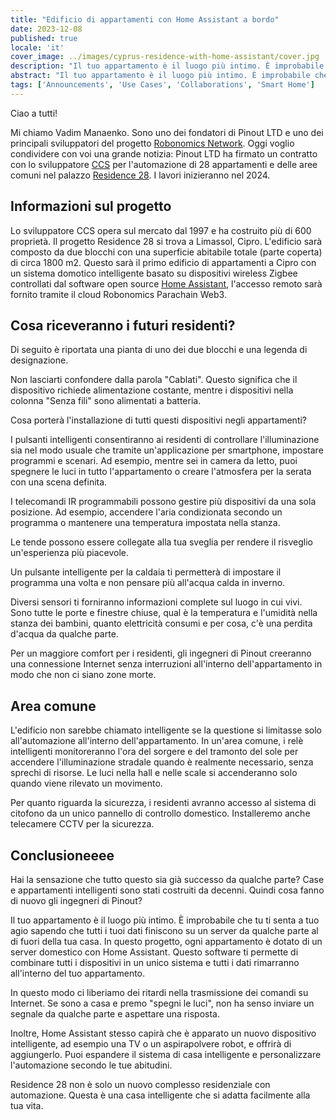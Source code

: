 ```yaml
---
title: "Edificio di appartamenti con Home Assistant a bordo"
date: 2023-12-08
published: true
locale: 'it'
cover_image: ../images/cyprus-residence-with-home-assistant/cover.jpg
description: "Il tuo appartamento è il luogo più intimo. È improbabile che tu ti senta a tuo agio sapendo che tutti i tuoi dati finiscono su un server da qualche parte al di fuori della tua casa. In questo progetto, ogni appartamento è dotato di un server domestico con Home Assistant."
abstract: "Il tuo appartamento è il luogo più intimo. È improbabile che tu ti senta a tuo agio sapendo che tutti i tuoi dati finiscono su un server da qualche parte al di fuori della tua casa. In questo progetto, ogni appartamento è dotato di un server domestico con Home Assistant."
tags: ['Announcements', 'Use Cases', 'Collaborations', 'Smart Home']
---
```


Ciao a tutti!

Mi chiamo Vadim Manaenko. Sono uno dei fondatori di Pinout LTD e uno dei principali sviluppatori del progetto [Robonomics Network](https://robonomics.network/). Oggi voglio condividere con voi una grande notizia: Pinout LTD ha firmato un contratto con lo sviluppatore [CCS](https://www.stylianidesgroup.com/) per l'automazione di 28 appartamenti e delle aree comuni nel palazzo [Residence 28](https://www.stylianidesgroup.com/property/residence-28). I lavori inizieranno nel 2024.

## Informazioni sul progetto

Lo sviluppatore CCS opera sul mercato dal 1997 e ha costruito più di 600 proprietà. Il progetto Residence 28 si trova a Limassol, Cipro. L'edificio sarà composto da due blocchi con una superficie abitabile totale (parte coperta) di circa 1800 m2. Questo sarà il primo edificio di appartamenti a Cipro con un sistema domotico intelligente basato su dispositivi wireless Zigbee controllati dal software open source [Home Assistant](https://www.home-assistant.io/), l'accesso remoto sarà fornito tramite il cloud Robonomics Parachain Web3.

## Cosa riceveranno i futuri residenti?

Di seguito è riportata una pianta di uno dei due blocchi e una legenda di designazione.

<!-- ![Smart home floor plan](../images/cyprus-residence-with-home-assistant/smart-home-floor-plan-cyprus-residence.jpg) -->

<rb-image zoom src="./images/cyprus-residence-with-home-assistant/smart-home-floor-plan-cyprus-residence.jpg" alt="Smart home floor plan" />

Non lasciarti confondere dalla parola "Cablati". Questo significa che il dispositivo richiede alimentazione costante, mentre i dispositivi nella colonna "Senza fili" sono alimentati a batteria.

Cosa porterà l'installazione di tutti questi dispositivi negli appartamenti?

I pulsanti intelligenti consentiranno ai residenti di controllare l'illuminazione sia nel modo usuale che tramite un'applicazione per smartphone, impostare programmi e scenari. Ad esempio, mentre sei in camera da letto, puoi spegnere le luci in tutto l'appartamento o creare l'atmosfera per la serata con una scena definita.

I telecomandi IR programmabili possono gestire più dispositivi da una sola posizione. Ad esempio, accendere l'aria condizionata secondo un programma o mantenere una temperatura impostata nella stanza.

Le tende possono essere collegate alla tua sveglia per rendere il risveglio un'esperienza più piacevole.

Un pulsante intelligente per la caldaia ti permetterà di impostare il programma una volta e non pensare più all'acqua calda in inverno.

Diversi sensori ti forniranno informazioni complete sul luogo in cui vivi. Sono tutte le porte e finestre chiuse, qual è la temperatura e l'umidità nella stanza dei bambini, quanto elettricità consumi e per cosa, c'è una perdita d'acqua da qualche parte.

Per un maggiore comfort per i residenti, gli ingegneri di Pinout creeranno una connessione Internet senza interruzioni all'interno dell'appartamento in modo che non ci siano zone morte.

## Area comune

L'edificio non sarebbe chiamato intelligente se la questione si limitasse solo all'automazione all'interno dell'appartamento. In un'area comune, i relè intelligenti monitoreranno l'ora del sorgere e del tramonto del sole per accendere l'illuminazione stradale quando è realmente necessario, senza sprechi di risorse. Le luci nella hall e nelle scale si accenderanno solo quando viene rilevato un movimento.

Per quanto riguarda la sicurezza, i residenti avranno accesso al sistema di citofono da un unico pannello di controllo domestico. Installeremo anche telecamere CCTV per la sicurezza.

<!-- ![Smart home lobby plan](../images/cyprus-residence-with-home-assistant/smart-home-lobby-plan-cyprus-residence.jpg) -->

<rb-image zoom src="./images/cyprus-residence-with-home-assistant/smart-home-lobby-plan-cyprus-residence.jpg" alt="Smart home lobby plan" />

## Conclusioneeee

Hai la sensazione che tutto questo sia già successo da qualche parte? Case e appartamenti intelligenti sono stati costruiti da decenni. Quindi cosa fanno di nuovo gli ingegneri di Pinout?

Il tuo appartamento è il luogo più intimo. È improbabile che tu ti senta a tuo agio sapendo che tutti i tuoi dati finiscono su un server da qualche parte al di fuori della tua casa. In questo progetto, ogni appartamento è dotato di un server domestico con Home Assistant. Questo software ti permette di combinare tutti i dispositivi in un unico sistema e tutti i dati rimarranno all'interno del tuo appartamento.

In questo modo ci liberiamo dei ritardi nella trasmissione dei comandi su Internet. Se sono a casa e premo "spegni le luci", non ha senso inviare un segnale da qualche parte e aspettare una risposta.

Inoltre, Home Assistant stesso capirà che è apparato un nuovo dispositivo intelligente, ad esempio una TV o un aspirapolvere robot, e offrirà di aggiungerlo. Puoi espandere il sistema di casa intelligente e personalizzare l'automazione secondo le tue abitudini.

Residence 28 non è solo un nuovo complesso residenziale con automazione. Questa è una casa intelligente che si adatta facilmente alla tua vita.